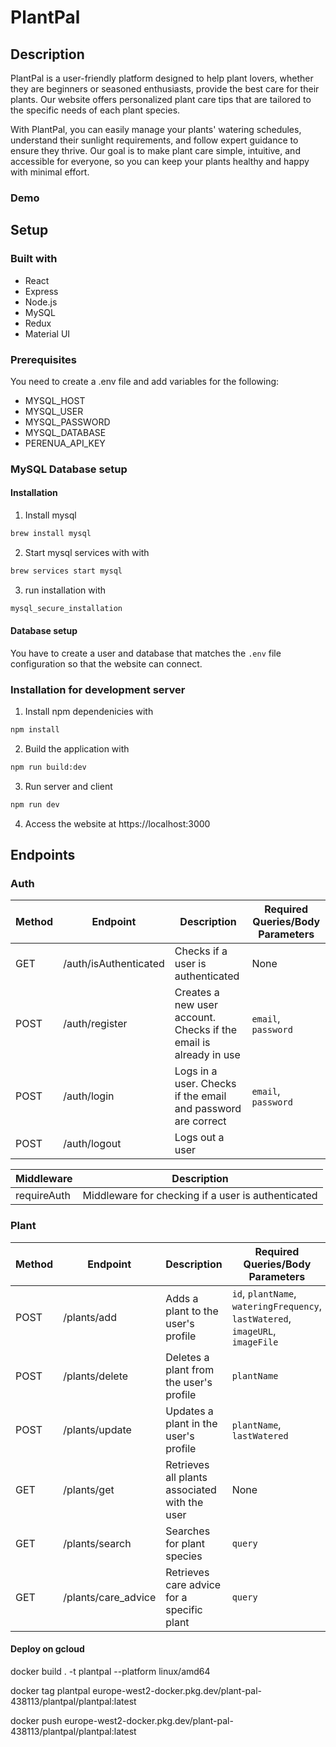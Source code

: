 # PlantPal

## Description
PlantPal is a user-friendly platform designed to help plant lovers, whether they are beginners or seasoned enthusiasts, provide the best care for their plants. Our website offers personalized plant care tips that are tailored to the specific needs of each plant species.

With PlantPal, you can easily manage your plants' watering schedules, understand their sunlight requirements, and follow expert guidance to ensure they thrive. Our goal is to make plant care simple, intuitive, and accessible for everyone, so you can keep your plants healthy and happy with minimal effort.

### Demo

## Setup

### Built with
* React
* Express
* Node.js
* MySQL
* Redux
* Material UI

### Prerequisites
You need to create a .env file and add variables for the following:
* MYSQL_HOST
* MYSQL_USER
* MYSQL_PASSWORD
* MYSQL_DATABASE
* PERENUA_API_KEY

### MySQL Database setup

#### Installation

1. Install mysql
```bash
brew install mysql
```

2. Start mysql services with with

```bash
brew services start mysql
```

3. run installation with

```bash
mysql_secure_installation
```

#### Database setup

You have to create a user and database that matches the `.env` file configuration so that the website can connect.

### Installation for development server

1. Install npm dependenicies with

```bash
npm install
```

2. Build the application with

```bash
npm run build:dev
```

3. Run server and client

```bash
npm run dev
```

4. Access the website at https://localhost:3000

## Endpoints

### Auth

| Method | Endpoint            | Description                                                                 | Required Queries/Body Parameters |
|--------|---------------------|-----------------------------------------------------------------------------|----------------------------------|
| GET    | /auth/isAuthenticated    | Checks if a user is authenticated                                            | None                             |
| POST   | /auth/register           | Creates a new user account. Checks if the email is already in use            | `email`, `password`              |
| POST   | /auth/login              | Logs in a user. Checks if the email and password are correct                 | `email`, `password`              |
| POST   | /auth/logout             | Logs out a user     

| Middleware   | Description                                                                 |
|--------------|-----------------------------------------------------------------------------|
| requireAuth  | Middleware for checking if a user is authenticated     

### Plant

| Method | Endpoint            | Description                                                                 | Required Queries/Body Parameters |
|--------|---------------------|-----------------------------------------------------------------------------|----------------------------------|
| POST   | /plants/add                | Adds a plant to the user's profile                                           | `id`, `plantName`, `wateringFrequency`, `lastWatered`, `imageURL`, `imageFile` |
| POST   | /plants/delete             | Deletes a plant from the user's profile                                      | `plantName`                      |
| POST   | /plants/update             | Updates a plant in the user's profile                                        | `plantName`, `lastWatered`       |
| GET    | /plants/get                | Retrieves all plants associated with the user                                | None                             |
| GET    | /plants/search             | Searches for plant species                                                   | `query`                          |
| GET    | /plants/care_advice        | Retrieves care advice for a specific plant                                   | `query`                          |

#### Deploy on gcloud


docker build . -t plantpal --platform linux/amd64

docker tag plantpal europe-west2-docker.pkg.dev/plant-pal-438113/plantpal/plantpal:latest

docker push europe-west2-docker.pkg.dev/plant-pal-438113/plantpal/plantpal:latest 